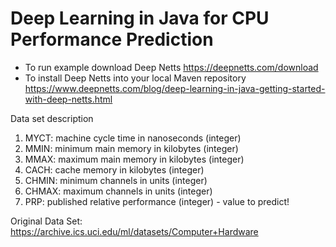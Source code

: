 # Deep Learning in Java for CPU Performance Prediction

* To run example download Deep Netts https://deepnetts.com/download
* To install Deep Netts into your local Maven repository https://www.deepnetts.com/blog/deep-learning-in-java-getting-started-with-deep-netts.html
 
Data set description
 
1. MYCT: machine cycle time in nanoseconds (integer)
2. MMIN: minimum main memory in kilobytes (integer)
3. MMAX: maximum main memory in kilobytes (integer)
4. CACH: cache memory in kilobytes (integer)
5. CHMIN: minimum channels in units (integer)
6. CHMAX: maximum channels in units (integer)
7. PRP: published relative performance (integer)  - value to predict!
 
Original Data Set: https://archive.ics.uci.edu/ml/datasets/Computer+Hardware
